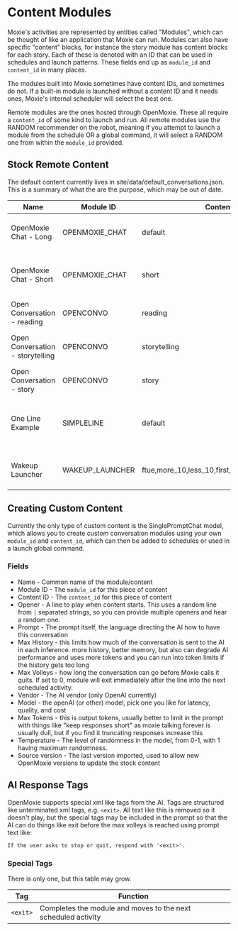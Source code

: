 # Content Modules

Moxie's activities are represented by entities called "Modules", which can be thought of like
an application that Moxie can run.  Modules can also have specific "content" blocks, for instance
the story module has content blocks for each story.  Each of these is denoted with an ID that can
be used in schedules and launch patterns.  These fields end up as `module_id` and `content_id` in 
many places.

The modules built into Moxie sometimes have content IDs, and sometimes do not.  If a built-in
module is launched without a content ID and it needs ones, Moxie's internal scheduler will select
the best one.

Remote modules are the ones hosted through OpenMoxie.  These all require a `content_id` of some kind
to launch and run.  All remote modules use the RANDOM recommender on the robot, meaning if you attempt
to launch a module from the schedule OR a global command, it will select a RANDOM one from within the
`module_id` provided.

## Stock Remote Content

The default content currently lives in site/data/default_conversations.json.  This is a summary of what the are the purpose, which may be out of date.

|Name|Module ID|Content ID|Function|
|----|---------|----------|--------|
|OpenMoxie Chat - Long|OPENMOXIE_CHAT|default|Default when asking to chat, can go very long.|
|OpenMoxie Chat - Short|OPENMOXIE_CHAT|short|Default between modules in the schedule, short chats.|
|Open Conversation - reading|OPENCONVO|reading|After READING module, if user wants to chat.|
|Open Conversation - storytelling|OPENCONVO|storytelling|After STORYTELLING module, if user wants to chat.|
|Open Conversation - story|OPENCONVO|story|After STORY module, if user wants to chat.|
|One Line Example|SIMPLELINE|default|An example showing a one line, then exiting to the next scheduled.|
|Wakeup Launcher|WAKEUP_LAUNCHER|ftue,more_10,less_10,first_time_today,scheduled|A wakeup that goes directly into first scheduled item.|

## Creating Custom Content

Currently the only type of custom content is the SinglePromptChat model, which allows you to create
custom conversation modules using your own `module_id` and `content_id`, which can then be added to
schedules or used in a launch global command.

### Fields

* Name - Common name of the module/content
* Module ID - The `module_id` for this piece of content
* Content ID - The `content_id` for this piece of content
* Opener - A line to play when content starts.  This uses a random line from `|` separated strings, so you can provide multiple openers and hear a random one.
* Prompt - The prompt itself, the language directing the AI how to have this conversation
* Max History - this limits how much of the conversation is sent to the AI in each inference. more history, better memory, but also can degrade AI performance and uses more tokens and you can run into token limits if the history gets too long
* Max Volleys - how long the conversation can go before Moxie calls it quits.  If set to 0, module will exit immediately after the line into the next scheduled activity.
* Vendor - The AI vendor (only OpenAI currently)
* Model - the openAI (or other) model, pick one you like for latency, quality, and cost
* Max Tokens - this is output tokens, usually better to limit in the prompt with things like "keep responses short" as moxie talking forever is usually dull, but if you find it truncating responses increase this
* Temperature - The level of randomness in the model, from 0-1, with 1 having maximum randomness.
* Source version - The last version imported, used to allow new OpenMoxie versions to update the stock content

## AI Response Tags

OpenMoxie supports special xml like tags from the AI.  Tags are structured like unterminated xml tags, e.g. `<exit>`.  All text like this is removed so it doesn't play, but the special tags may be included in the
prompt so that the AI can do things like exit before the max volleys is reached using prompt text like:

```
If the user asks to stop or quit, respond with '<exit>'.
```

### Special Tags

There is only one, but this table may grow.

|Tag|Function|
|---|--------|
|`<exit>`|Completes the module and moves to the next scheduled activity|


